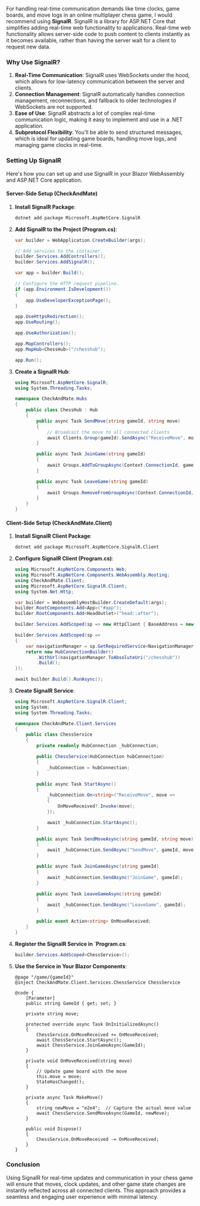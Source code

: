 For handling real-time communication demands like time clocks, game boards, and move logs in an online multiplayer chess game, I would recommend using **SignalR**. SignalR is a library for ASP.NET Core that simplifies adding real-time web functionality to applications. Real-time web functionality allows server-side code to push content to clients instantly as it becomes available, rather than having the server wait for a client to request new data.

### Why Use SignalR?

1. **Real-Time Communication**: SignalR uses WebSockets under the hood, which allows for low-latency communication between the server and clients.
2. **Connection Management**: SignalR automatically handles connection management, reconnections, and fallback to older technologies if WebSockets are not supported.
3. **Ease of Use**: SignalR abstracts a lot of complex real-time communication logic, making it easy to implement and use in a .NET application.
4. **Subprotocol Flexibility**: You'll be able to send structured messages, which is ideal for updating game boards, handling move logs, and managing game clocks in real-time.

### Setting Up SignalR

Here's how you can set up and use SignalR in your Blazor WebAssembly and ASP.NET Core application.

#### Server-Side Setup (CheckAndMate)

1. **Install SignalR Package**:

    ```bash
    dotnet add package Microsoft.AspNetCore.SignalR
    ```

2. **Add SignalR to the Project (Program.cs)**:

    ```csharp
    var builder = WebApplication.CreateBuilder(args);

    // Add services to the container.
    builder.Services.AddControllers();
    builder.Services.AddSignalR();

    var app = builder.Build();

    // Configure the HTTP request pipeline.
    if (app.Environment.IsDevelopment())
    {
        app.UseDeveloperExceptionPage();
    }

    app.UseHttpsRedirection();
    app.UseRouting();

    app.UseAuthorization();

    app.MapControllers();
    app.MapHub<ChessHub>("/chesshub");

    app.Run();
    ```

3. **Create a SignalR Hub**:

    ```csharp
    using Microsoft.AspNetCore.SignalR;
    using System.Threading.Tasks;

    namespace CheckAndMate.Hubs
    {
        public class ChessHub : Hub
        {
            public async Task SendMove(string gameId, string move)
            {
                // Broadcast the move to all connected clients
                await Clients.Group(gameId).SendAsync("ReceiveMove", move);
            }

            public async Task JoinGame(string gameId)
            {
                await Groups.AddToGroupAsync(Context.ConnectionId, gameId);
            }

            public async Task LeaveGame(string gameId)
            {
                await Groups.RemoveFromGroupAsync(Context.ConnectionId, gameId);
            }
        }
    }
    ```

#### Client-Side Setup (CheckAndMate.Client)

1. **Install SignalR Client Package**:

    ```bash
    dotnet add package Microsoft.AspNetCore.SignalR.Client
    ```

2. **Configure SignalR Client (Program.cs)**:

    ```csharp
    using Microsoft.AspNetCore.Components.Web;
    using Microsoft.AspNetCore.Components.WebAssembly.Hosting;
    using CheckAndMate.Client;
    using Microsoft.AspNetCore.SignalR.Client;
    using System.Net.Http;

    var builder = WebAssemblyHostBuilder.CreateDefault(args);
    builder.RootComponents.Add<App>("#app");
    builder.RootComponents.Add<HeadOutlet>("head::after");

    builder.Services.AddScoped(sp => new HttpClient { BaseAddress = new Uri(builder.HostEnvironment.BaseAddress) });

    builder.Services.AddScoped(sp => 
    {
        var navigationManager = sp.GetRequiredService<NavigationManager>();
        return new HubConnectionBuilder()
            .WithUrl(navigationManager.ToAbsoluteUri("/chesshub"))
            .Build();
    });

    await builder.Build().RunAsync();
    ```

3. **Create SignalR Service**:

    ```csharp
    using Microsoft.AspNetCore.SignalR.Client;
    using System;
    using System.Threading.Tasks;

    namespace CheckAndMate.Client.Services
    {
        public class ChessService
        {
            private readonly HubConnection _hubConnection;

            public ChessService(HubConnection hubConnection)
            {
                _hubConnection = hubConnection;
            }

            public async Task StartAsync()
            {
                _hubConnection.On<string>("ReceiveMove", move =>
                {
                    OnMoveReceived?.Invoke(move);
                });

                await _hubConnection.StartAsync();
            }

            public async Task SendMoveAsync(string gameId, string move)
            {
                await _hubConnection.SendAsync("SendMove", gameId, move);
            }

            public async Task JoinGameAsync(string gameId)
            {
                await _hubConnection.SendAsync("JoinGame", gameId);
            }

            public async Task LeaveGameAsync(string gameId)
            {
                await _hubConnection.SendAsync("LeaveGame", gameId);
            }

            public event Action<string> OnMoveReceived;
        }
    }
    ```

4. **Register the SignalR Service in `Program.cs**:

    ```csharp
    builder.Services.AddScoped<ChessService>();
    ```

5. **Use the Service in Your Blazor Components**:

    ```razor
    @page "/game/{gameId}"
    @inject CheckAndMate.Client.Services.ChessService ChessService

    @code {
        [Parameter]
        public string GameId { get; set; }

        private string move;

        protected override async Task OnInitializedAsync()
        {
            ChessService.OnMoveReceived += OnMoveReceived;
            await ChessService.StartAsync();
            await ChessService.JoinGameAsync(GameId);
        }

        private void OnMoveReceived(string move)
        {
            // Update game board with the move
            this.move = move;
            StateHasChanged();
        }

        private async Task MakeMove()
        {
            string newMove = "e2e4";  // Capture the actual move value
            await ChessService.SendMoveAsync(GameId, newMove);
        }

        public void Dispose()
        {
            ChessService.OnMoveReceived -= OnMoveReceived;
        }
    }
    ```

### Conclusion

Using SignalR for real-time updates and communication in your chess game will ensure that moves, clock updates, and other game state changes are instantly reflected across all connected clients. This approach provides a seamless and engaging user experience with minimal latency.